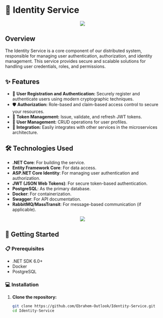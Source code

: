# 🚀 Identity Service

<p align="center">
  <img src="https://designerapp.officeapps.live.com/designerapp/document.ashx?path=/e392352f-f7c2-4179-9709-2ac7d24eeb66/DallEGeneratedImages/dalle-df3ea61a-2e6f-45f2-abc6-252e483fc09c0251681136104344067000.jpg&dcHint=FranceCentral&fileToken=11450744-c9c5-43ea-9b88-7cac808c17dc"/>
</p>

## Overview

The Identity Service is a core component of our distributed system, responsible for managing user authentication, authorization, and identity management. This service provides secure and scalable solutions for handling user credentials, roles, and permissions.

## ✨ Features

- 🔐 **User Registration and Authentication:** Securely register and authenticate users using modern cryptographic techniques.
- 🛡️ **Authorization:** Role-based and claim-based access control to secure your resources.
- 🧩 **Token Management:** Issue, validate, and refresh JWT tokens.
- 👤 **User Management:** CRUD operations for user profiles.
- 🔗 **Integration:** Easily integrates with other services in the microservices architecture.

## 🛠️ Technologies Used

- **.NET Core**: For building the service.
- **Entity Framework Core**: For data access.
- **ASP.NET Core Identity**: For managing user authentication and authorization.
- **JWT (JSON Web Tokens)**: For secure token-based authentication.
- **PostgreSQL**: As the primary database.
- **Docker**: For containerization.
- **Swagger**: For API documentation.
- **RabbitMQ/MassTransit**: For message-based communication (if applicable).

<p align="center">
  <img src="https://designerapp.officeapps.live.com/designerapp/document.ashx?path=/e392352f-f7c2-4179-9709-2ac7d24eeb66/DallEGeneratedImages/dalle-5962a751-0a62-40f3-94d7-4685a802fe680251681136218336670600.jpg&dcHint=FranceCentral&fileToken=11450744-c9c5-43ea-9b88-7cac808c17dc"/>
</p>



## 🚀 Getting Started

### 📋 Prerequisites

- .NET SDK 6.0+
- Docker
- PostgreSQL

### 💻 Installation

1. **Clone the repository:**
   ```sh
   git clone https://github.com/Ebrahem-Outlook/Identity-Service.git
   cd Identity-Service
